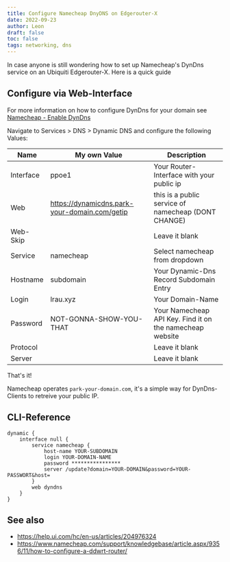 ```yaml
---
title: Configure Namecheap DnyDNS on Edgerouter-X
date: 2022-09-23
author: Leon
draft: false
toc: false
tags: networking, dns
---
```


In case anyone is still wondering how to set up Namecheap's DynDns service on an Ubiquiti Edgerouter-X. Here is a quick guide


## Configure via Web-Interface 

For more information on how to configure DynDns for your domain see [Namecheap - Enable DynDns](https://www.namecheap.com/support/knowledgebase/article.aspx/595/11/how-do-i-enable-dynamic-dns-for-a-domain/)

Navigate to Services > DNS > Dynamic DNS and configure the following Values: 

| Name      | My own Value                                  | Description                                              |
| --------- | --------------------------------------------- | -------------------------------------------------------- |
| Interface | ppoe1                                         | Your Router-Interface with your public ip                |
| Web       | https://dynamicdns.park-your-domain.com/getip | this is a public service of namecheap (DONT CHANGE)      |
| Web-Skip  |                                               | Leave it blank                                           |
| Service   | namecheap                                     | Select namecheap from dropdown                           |
| Hostname  | subdomain                                     | Your Dynamic-Dns Record Subdomain Entry                  |
| Login     | lrau.xyz                                      | Your Domain-Name                                         |
| Password  | NOT-GONNA-SHOW-YOU-THAT                       | Your Namecheap API Key. Find it on the namecheap website |
| Protocol  |                                               | Leave it blank                                           |
| Server    |                                               | Leave it blank                                           |

That's it! 

Namecheap operates `park-your-domain.com`, it's a simple way for DynDns-Clients to retreive your public IP. 

## CLI-Reference 

```
dynamic {
    interface null {
        service namecheap {
            host-name YOUR-SUBDOMAIN
            login YOUR-DOMAIN-NAME
            password ****************
            server /update?domain=YOUR-DOMAIN&password=YOUR-PASSWORT&host=
        }
        web dyndns
    }
}
```

## See also 
- https://help.ui.com/hc/en-us/articles/204976324
- https://www.namecheap.com/support/knowledgebase/article.aspx/9356/11/how-to-configure-a-ddwrt-router/
